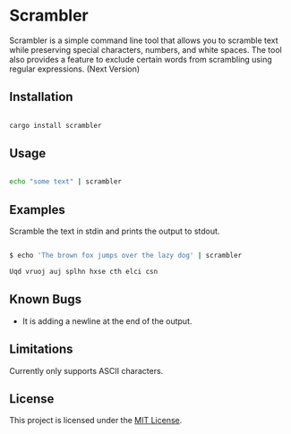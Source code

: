 # Scrambler

Scrambler is a simple command line tool that allows you to scramble text while preserving special characters, numbers, and white spaces.
The tool also provides a feature to exclude certain words from scrambling using regular expressions. (Next Version)

## Installation

```bash

cargo install scrambler

```

## Usage

```bash

echo "some text" | scrambler

```

## Examples

Scramble the text in stdin and prints the output to stdout.

```bash

$ echo 'The brown fox jumps over the lazy dog' | scrambler

Uqd vruoj auj splhn hxse cth elci csn

```
## Known Bugs
- It is adding a newline at the end of the output.

## Limitations

Currently only supports ASCII characters.

## License

This project is licensed under the [MIT License](https://opensource.org/licenses/MIT).
